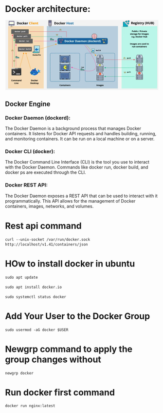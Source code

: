 # Docker architecture:

![alt text](image.png)


## Docker Engine
### Docker Daemon (dockerd): 
The Docker Daemon is a background process that manages Docker containers. It listens for Docker API requests and handles building, running, and monitoring containers. It can be run on a local machine or on a server.

### Docker CLI (docker): 
The Docker Command Line Interface (CLI) is the tool you use to interact with the Docker Daemon. Commands like docker run, docker build, and docker ps are executed through the CLI.

### Docker REST API: 
The Docker Daemon exposes a REST API that can be used to interact with it programmatically. This API allows for the management of Docker containers, images, networks, and volumes.

# Rest api command

```
curl --unix-socket /var/run/docker.sock http://localhost/v1.41/containers/json

```


# HOw to install docker in ubuntu

``` 
sudo apt update

sudo apt install docker.io

sudo systemctl status docker
```

# Add Your User to the Docker Group

``` 
sudo usermod -aG docker $USER

```

# Newgrp command to apply the group changes without

``` 
newgrp docker

```

# Run docker first command 

```
docker run nginx:latest

```

